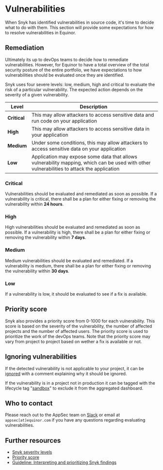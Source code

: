 # Vulnerabilities
When Snyk has identified vulnerabilities in source code, it's time to decide what to do with them. This section will provide some expectations for how to resolve vulnerabilities in Equinor.

## Remediation
Ultimately its up to devOps teams to decide how to remediate vulnerabilities. However, for Equinor to have a total overview of the total security posture of the entire portfolio, we have expectations to how vulnerabilities should be evaluated once they are identified.

Snyk uses four severe levels: low, medium, high and critical to evaluate the risk of a particular vulnerability. The expected action depends on the severity of a given vulnerability.

| Level | Description |
| --- | --- |
| **Critical** | This may allow attackers to access sensitive data and run code on your application |
| **High** | This may allow attackers to access sensitive data in your application |
| **Medium** | Under some conditions, this may allow attackers to access sensitive data on your application |
| **Low** | Application may expose some data that allows vulnerability mapping, which can be used with other vulnerabilities to attack the application |

### Critical
Vulnerabilities should be evaluated and remediated as soon as possible. If a vulnerability is critical, there shall be a plan for either fixing or removing the vulnerability within **24 hours**.

### High
High vulnerabilities should be evaluated and remediated as soon as possible. If a vulnerability is high, there shall be a plan for either fixing or removing the vulnerability within **7 days**.

### Medium
Medium vulnerabilities should be evaluated and remediated. If a vulnerability is medium, there shall be a plan for either fixing or removing the vulnerability within **30 days**.

### Low
If a vulnerability is low, it should be evaluated to see if a fix is available.

## Priority score
Snyk also provides a priority score from 0-1000 for each vulnerability. This score is based on the severity of the vulnerability, the number of affected projects and the number of affected users. The priority score is used to prioritize the work of the devOps teams. Note that the priority score may vary from project to project based on wether a fix is available or not.


## Ignoring vulnerabilities
If the detected vulnerability is not applicable to your project, it can be [ignored](https://docs.snyk.io/manage-issues/issue-management/ignore-issues#ignoring-issues-in-the-web-ui) with a comment explaining why it should be ignored.

If the vulnerability is in a project not in production it can be tagged with the lifecycle tag "[sandbox](./guidelines/3-snyk_tagging_projects.md)" to exclude it from the aggregated dashboard.


## Who to contact
Please reach out to the AppSec team on [Slack](https://app.slack.com/client/T02JL00JU/CMM6FSW5V) or email at ``appsec[at]equinor.com`` if you have any questions regarding evaluating vulnerabilities.

## Further resources
- [Snyk severity levels](https://docs.snyk.io/manage-issues/issue-management/severity-levels)
- [Priority score](https://docs.snyk.io/manage-issues/issue-management/priority-score)
- [Guideline: Interpreting and prioritizing Snyk findings](./guidelines/2-snyk_interpret_and_prioritize.md)
